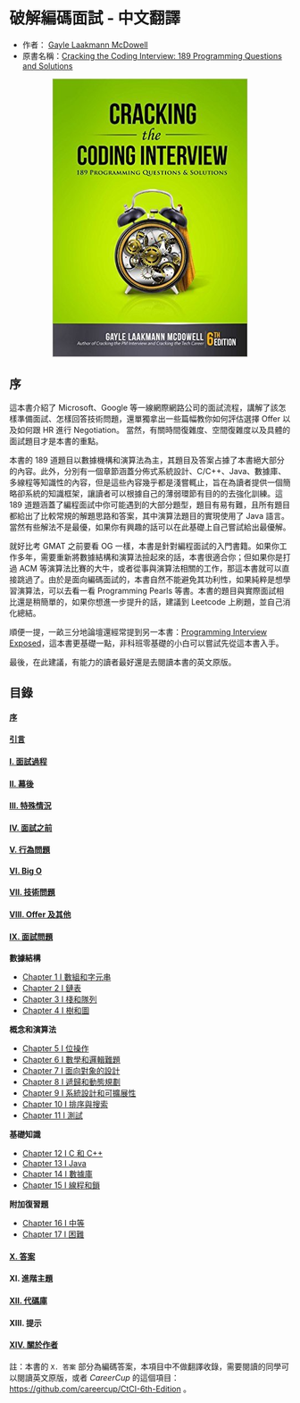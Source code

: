 # 破解編碼面試 - 中文翻譯 

- 作者： [Gayle Laakmann McDowell](http://www.gayle.com/contact/)
- 原書名稱：[Cracking the Coding Interview: 189 Programming Questions and Solutions](https://www.amazon.com/Cracking-Coding-Interview-6th-Edition/dp/0984782850)
<!---
- 譯者：[F8F-1BearCat](https://f8f-1bearcat.github.io/about/)
-->

<div align=center><img src="img/Cover.jpg"/></div>



## 序

[comment]: <> (譯者摸魚的時候喜歡逛一畝三分地論壇，在 `終身學習>刷題` 板塊里偶然發現了 CtCI 這本書。本書被譽為北美碼農求職面試經典書籍，因書中包含 189 道編碼題，所以也被稱為 CC189，更早的版本為 CC150。)

這本書介紹了 Microsoft、Google 等一線網際網路公司的面試流程，講解了該怎樣準備面試、怎樣回答技術問題，還單獨拿出一些篇幅教你如何評估選擇 Offer 以及如何跟 HR 進行 Negotiation。 當然，有關時間復雜度、空間復雜度以及具體的面試題目才是本書的重點。

本書的 189 道題目以數據機構和演算法為主，其題目及答案占據了本書絕大部分的內容。此外，分別有一個章節涵蓋分佈式系統設計、C/C++、Java、數據庫、多線程等知識性的內容，但是這些內容幾乎都是淺嘗輒止，旨在為讀者提供一個簡略卻系統的知識框架，讓讀者可以根據自己的薄弱環節有目的的去強化訓練。這 189 道題涵蓋了編程面試中你可能遇到的大部分題型，題目有易有難，且所有題目都給出了比較常規的解題思路和答案，其中演算法題目的實現使用了 Java 語言。當然有些解法不是最優，如果你有興趣的話可以在此基礎上自己嘗試給出最優解。

就好比考 GMAT 之前要看 OG 一樣，本書是針對編程面試的入門書籍。如果你工作多年，需要重新將數據結構和演算法撿起來的話，本書很適合你；但如果你是打過 ACM 等演算法比賽的大牛，或者從事與演算法相關的工作，那這本書就可以直接跳過了。由於是面向編碼面試的，本書自然不能避免其功利性，如果純粹是想學習演算法，可以去看一看 Programming Pearls 等書。本書的題目與實際面試相比還是稍簡單的，如果你想進一步提升的話，建議到 Leetcode 上刷題，並自己消化總結。

順便一提，一畝三分地論壇還經常提到另一本書：[Programming Interview Exposed](https://www.amazon.com/Programming-Interviews-Exposed-Secrets-Landing/dp/1118261364/?&_encoding=UTF8&tag=1point3acres-20&linkCode=ur2&linkId=f4a9f284abef2e91bbc0bc39a9cc3967&camp=1789&creative=9325)，這本書更基礎一點，非科班零基礎的小白可以嘗試先從這本書入手。

最後，在此建議，有能力的讀者最好還是去閱讀本書的英文原版。

## 目錄

#### [序](Foreword.md)
#### [引言](Introduction.md)
#### [I. 面試過程](I.The_Interview_Process.md)
#### [II. 幕後](II.Behind_the_Scenes.md)
#### [III. 特殊情況](III.Special_Situations.md)
#### [IV. 面試之前](IV.Before_the_Interview.md)
#### [V. 行為問題](V.Behavioral_Questions.md)
#### [VI. Big O](VI.Big_O.md)
#### [VII. 技術問題](VII.Technical_Questions.md)
#### [VIII. Offer 及其他](VIII.The_Offer_and_Beyond.md)
#### [IX. 面試問題](IX.Interview_Questions.md)

**數據結構**

- [Chapter 1 I 數組和字元串](Chapter_1_Arrays_and_Strings.md)
- [Chapter 2 I 鏈表](Chapter_2_Linked_Lists.md)
- [Chapter 3 I 棧和隊列](Chapter_3_Stacks_and_Queues.md)
- [Chapter 4 I 樹和圖](Chapter_4_Trees_and_Graphs.md)

**概念和演算法**

- [Chapter 5 I 位操作](Chapter_5_Bit_Manipulation.md)
- [Chapter 6 I 數學和邏輯難題](Chapter_6_Math_and_Logic_Puzzles.md)
- [Chapter 7 I 面向對象的設計](Chapter_7_Object-Oriented_Design.md)
- [Chapter 8 I 遞歸和動態規劃](Chapter_8_Recursion_and_Dynamic_Programming.md)
- [Chapter 9 I 系統設計和可擴展性](Chapter_9_System_Design_and_Scalability.md)
- [Chapter 10 I 排序與搜索](Chapter_10_Sorting_and_Searching.md)
- [Chapter 11 I 測試](Chapter_11_Testing.md)

**基礎知識**

- [Chapter 12 I C 和 C++](Chapter_12_C_and_C++.md)
- [Chapter 13 I Java](Chapter_13_Java.md)
- [Chapter 14 I 數據庫](Chapter_14_Databases.md)
- [Chapter 15 I 線程和鎖](Chapter_15_Threads_and_Locks.md)

**附加復習題**

- [Chapter 16 I 中等](Chapter_16_Moderate.md)
- [Chapter 17 I 困難](Chapter_17_Hard.md)

#### [X. 答案](https://github.com/careercup/CtCI-6th-Edition)
#### XI. 進階主題
#### [XII. 代碼庫](XII.Code_Library.md)
#### XIII. 提示
#### [XIV. 關於作者](XIV.About_the_Author.md)

註：本書的 `X. 答案` 部分為編碼答案，本項目中不做翻譯收錄，需要閱讀的同學可以閱讀英文原版，或者 *CareerCup* 的這個項目：https://github.com/careercup/CtCI-6th-Edition 。


<!---
## 法律聲明

> 《中華人民共和國著作權法》
> 第四節 權利的限制
> 第二十二條　在下列情況下使用作品，可以不經著作權人許可，不向其支付報酬，但應當指明作者姓名、作品名稱，並且不得侵犯著作權人依照本法享有的其他權利：
> (六)為學校課堂教學或者科學研究，翻譯或者少量復制已經發表的作品，供教學或者科研人員使用，但不得出版發行;

本項目是出於個人興趣及學習目的而建立，僅供交流與學習研究之用，嚴禁公開傳播發行或用於商業用途。有能力閱讀英文書籍者請購買原版支持。

**APPEND**：經 v2ex 網友提醒，本書官方中文版本已出版，中文名為程式員面試金典（譯者在此忍不住吐槽此譯名），第六版發行日期為 19 年 9 月份，難怪譯者當時沒找到。所以在此譯者建議大家有需要的話通過官方渠道購買書籍，本項目可以做譯文對比、溝通交流之用，感謝大家的支持。

## LICENSE

本項目中的文檔是根據 CC BY-NC-SA 4.0 許可協議授權的，該協議鼓勵您共用這些文檔。

詳情見：[署名-非商業性使用-相同方式共用 4.0 國際  (CC BY-NC-SA 4.0)](https://creativecommons.org/licenses/by-nc-sa/4.0/deed.zh)
-->